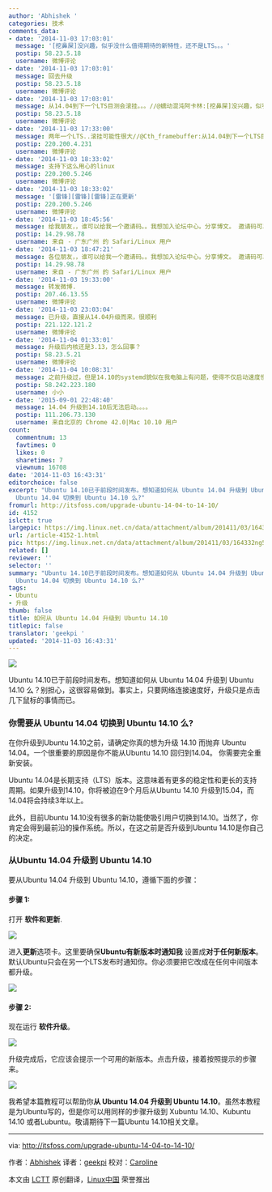 ```yaml
---
author: 'Abhishek '
categories: 技术
comments_data:
- date: '2014-11-03 17:03:01'
  message: '[挖鼻屎]没兴趣，似乎没什么值得期待的新特性，还不是LTS。。。'
  postip: 58.23.5.18
  username: 微博评论
- date: '2014-11-03 17:03:01'
  message: 回去升级
  postip: 58.23.5.18
  username: 微博评论
- date: '2014-11-03 17:03:01'
  message: 从14.04到下一个LTS目测会滚挂。。。//@蠕动混沌阿卡林:[挖鼻屎]没兴趣，似乎没什么值得期待的新特性，还不是LTS。。。
  postip: 58.23.5.18
  username: 微博评论
- date: '2014-11-03 17:33:00'
  message: 两年一个LTS..滚挂可能性很大//@Cth_framebuffer:从14.04到下一个LTS目测会滚挂。。。//@蠕动混沌阿卡林:[挖鼻屎]没兴趣，似乎没什么值得期待的新特性，还不是LTS。。。
  postip: 220.200.4.231
  username: 微博评论
- date: '2014-11-03 18:33:02'
  message: 支持下这么用心的linux
  postip: 220.200.5.246
  username: 微博评论
- date: '2014-11-03 18:33:02'
  message: '[雷锋][雷锋][雷锋]正在更新'
  postip: 220.200.5.246
  username: 微博评论
- date: '2014-11-03 18:45:56'
  message: 给我朋友，，谁可以给我一个邀请码。。我想加入论坛中心。分享博文。 邀请码可以发到bcfabc@126.com&nbsp; &nbsp;谢谢。
  postip: 14.29.98.78
  username: 来自 - 广东广州 的 Safari/Linux 用户
- date: '2014-11-03 18:47:21'
  message: 各位朋友，，谁可以给我一个邀请码。。我想加入论坛中心。分享博文。 邀请码可以发到bcfabc@126.com   谢谢
  postip: 14.29.98.78
  username: 来自 - 广东广州 的 Safari/Linux 用户
- date: '2014-11-03 19:33:00'
  message: 转发微博.
  postip: 207.46.13.55
  username: 微博评论
- date: '2014-11-03 23:03:04'
  message: 已升级，直接从14.04升级而来，很顺利
  postip: 221.122.121.2
  username: 微博评论
- date: '2014-11-04 01:33:01'
  message: 升级后内核还是3.13，怎么回事？
  postip: 58.23.5.21
  username: 微博评论
- date: '2014-11-04 10:08:31'
  message: 之前升级过，但是14.10的systemd貌似在我电脑上有问题，使得不仅启动速度慢了很大，而且系统很不稳定。
  postip: 58.242.223.180
  username: 小小
- date: '2015-09-01 22:48:40'
  message: 14.04 升级到14.10后无法启动。。。。
  postip: 111.206.73.130
  username: 来自北京的 Chrome 42.0|Mac 10.10 用户
count:
  commentnum: 13
  favtimes: 0
  likes: 0
  sharetimes: 7
  viewnum: 16708
date: '2014-11-03 16:43:31'
editorchoice: false
excerpt: "Ubuntu 14.10已于前段时间发布。想知道如何从 Ubuntu 14.04 升级到 Ubuntu 14.10 么？别担心，这很容易做到。事实上，只要网络连接速度好，升级只是点击几下鼠标的事情而已。\r\n你需要从
  Ubuntu 14.04 切换到 Ubuntu 14.10 么?"
fromurl: http://itsfoss.com/upgrade-ubuntu-14-04-to-14-10/
id: 4152
islctt: true
largepic: https://img.linux.net.cn/data/attachment/album/201411/03/164332ng5seg5pdkdgbxkx.jpeg
url: /article-4152-1.html
pic: https://img.linux.net.cn/data/attachment/album/201411/03/164332ng5seg5pdkdgbxkx.jpeg.thumb.jpg
related: []
reviewer: ''
selector: ''
summary: "Ubuntu 14.10已于前段时间发布。想知道如何从 Ubuntu 14.04 升级到 Ubuntu 14.10 么？别担心，这很容易做到。事实上，只要网络连接速度好，升级只是点击几下鼠标的事情而已。\r\n你需要从
  Ubuntu 14.04 切换到 Ubuntu 14.10 么?"
tags:
- Ubuntu
- 升级
thumb: false
title: 如何从 Ubuntu 14.04 升级到 Ubuntu 14.10
titlepic: false
translator: 'geekpi '
updated: '2014-11-03 16:43:31'
---
```


[![](https://camo.githubusercontent.com/3e433fa5becc6a6549f0f7fc8b1f5abaca9c7d93/687474703a2f2f697473666f73732e697473666f73732e6e6574646e612d63646e2e636f6d2f77702d636f6e74656e742f75706c6f6164732f323031342f30342f5562756e74755f556e69636f726e5f55746f7069612e6a706567)](https://camo.githubusercontent.com/3e433fa5becc6a6549f0f7fc8b1f5abaca9c7d93/687474703a2f2f697473666f73732e697473666f73732e6e6574646e612d63646e2e636f6d2f77702d636f6e74656e742f75706c6f6164732f323031342f30342f5562756e74755f556e69636f726e5f55746f7069612e6a706567)


Ubuntu 14.10已于前段时间发布。想知道如何从 Ubuntu 14.04 升级到 Ubuntu 14.10 么？别担心，这很容易做到。事实上，只要网络连接速度好，升级只是点击几下鼠标的事情而已。


### 你需要从 Ubuntu 14.04 切换到 Ubuntu 14.10 么?


在你升级到Ubuntu 14.10之前，请确定你真的想为升级 14.10 而抛弃 Ubuntu 14.04。一个很重要的原因是你不能从Ubuntu 14.10 回归到14.04。 你需要完全重新安装。


Ubuntu 14.04是长期支持（LTS）版本。这意味着有更多的稳定性和更长的支持周期。如果升级到14.10，你将被迫在9个月后从Ubuntu 14.10 升级到15.04，而14.04将会持续3年以上。


此外，目前Ubuntu 14.10没有很多的新功能使吸引用户切换到14.10。当然了，你肯定会得到最前沿的操作系统。所以，在这之前是否升级到Ubuntu 14.10是你自己的决定。


### 从Ubuntu 14.04 升级到 Ubuntu 14.10


要从Ubuntu 14.04 升级到 Ubuntu 14.10，遵循下面的步骤：


#### 步骤 1:


打开 **软件和更新**.


[![](https://camo.githubusercontent.com/b25039fff5684fe4b12c7f7a98b485959332c91e/687474703a2f2f697473666f73732e697473666f73732e6e6574646e612d63646e2e636f6d2f77702d636f6e74656e742f75706c6f6164732f323031342f30382f536f6674776172655f5570646174655f5562756e74752e6a706567)](https://camo.githubusercontent.com/b25039fff5684fe4b12c7f7a98b485959332c91e/687474703a2f2f697473666f73732e697473666f73732e6e6574646e612d63646e2e636f6d2f77702d636f6e74656e742f75706c6f6164732f323031342f30382f536f6674776172655f5570646174655f5562756e74752e6a706567)


进入**更新**选项卡。这里要确保**Ubuntu有新版本时通知我** 设置成**对于任何新版本**。默认Ubuntu只会在另一个LTS发布时通知你。你必须要把它改成在任何中间版本都升级。


[![](https://camo.githubusercontent.com/a376ba709cfd2851e5f1c7745dc56f3088ffce57/687474703a2f2f697473666f73732e697473666f73732e6e6574646e612d63646e2e636f6d2f77702d636f6e74656e742f75706c6f6164732f323031342f30382f557067726164655f5562756e74752e706e67)](https://camo.githubusercontent.com/a376ba709cfd2851e5f1c7745dc56f3088ffce57/687474703a2f2f697473666f73732e697473666f73732e6e6574646e612d63646e2e636f6d2f77702d636f6e74656e742f75706c6f6164732f323031342f30382f557067726164655f5562756e74752e706e67)


#### 步骤 2:


现在运行 **软件升级**。


[![](https://camo.githubusercontent.com/dbd0b42581d1645d6e6b9644ee17b49656dc66ee/687474703a2f2f697473666f73732e697473666f73732e6e6574646e612d63646e2e636f6d2f77702d636f6e74656e742f75706c6f6164732f323031342f30342f5562756e74755f557064617465722e6a7067)](https://camo.githubusercontent.com/dbd0b42581d1645d6e6b9644ee17b49656dc66ee/687474703a2f2f697473666f73732e697473666f73732e6e6574646e612d63646e2e636f6d2f77702d636f6e74656e742f75706c6f6164732f323031342f30342f5562756e74755f557064617465722e6a7067)


升级完成后，它应该会提示一个可用的新版本。点击升级，接着按照提示的步骤来。


[![](https://camo.githubusercontent.com/c34964dc83720cd1f8769f8ed5dfa969a0aed991/687474703a2f2f697473666f73732e697473666f73732e6e6574646e612d63646e2e636f6d2f77702d636f6e74656e742f75706c6f6164732f323031342f30382f557067726164655f746f5f5562756e74755f313431302e6a706567)](https://camo.githubusercontent.com/c34964dc83720cd1f8769f8ed5dfa969a0aed991/687474703a2f2f697473666f73732e697473666f73732e6e6574646e612d63646e2e636f6d2f77702d636f6e74656e742f75706c6f6164732f323031342f30382f557067726164655f746f5f5562756e74755f313431302e6a706567)


我希望本篇教程可以帮助你**从 Ubuntu 14.04 升级到 Ubuntu 14.10**。虽然本教程是为Ubuntu写的，但是你可以用同样的步骤升级到 Xubuntu 14.10、Kubuntu 14.10 或者Lubuntu。敬请期待下一篇Ubuntu 14.10相关文章。




---


via: <http://itsfoss.com/upgrade-ubuntu-14-04-to-14-10/>


作者：[Abhishek](http://itsfoss.com/author/Abhishek/) 译者：[geekpi](https://github.com/geekpi) 校对：[Caroline](https://github.com/carolinewuyan)


本文由 [LCTT](https://github.com/LCTT/TranslateProject) 原创翻译，[Linux中国](http://linux.cn/) 荣誉推出